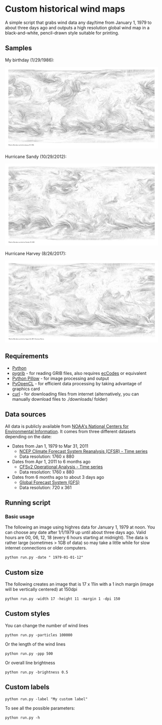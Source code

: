# Custom historical wind maps

A simple script that grabs wind data any day/time from January 1, 1979 to about three days ago and outputs a high resolution global wind map in a black-and-white, pencil-drawn style suitable for printing.

## Samples

My birthday (1/29/1986):

![Wind map of the world on my birthday](samples/wnd10m.gdas.1986-01-29-18.6.png)

Hurricane Sandy (10/29/2012):

![Wind map of the world during Hurricane Sandy](samples/wnd10m.gdas.2012-10-29-18.6_sandy.png)

Hurricane Harvey (8/26/2017):

![Wind map of the world during Hurricane Harvey](samples/wnd10m.gdas.2017-08-26-18.6_harvey.png)

## Requirements

- [Python](https://www.python.org/)
- [pygrib](https://github.com/jswhit/pygrib) - for reading GRIB files, also requires [ecCodes](https://confluence.ecmwf.int//display/ECC/ecCodes+Home) or equivalent
- [Python Pillow](https://pillow.readthedocs.io/en/5.3.x/) - for image processing and output
- [PyOpenCL](https://mathema.tician.de/software/pyopencl/) - for efficient data processing by taking advantage of graphics card
- [curl](https://curl.haxx.se/) - for downloading files from internet (alternatively, you can manually download files to ./downloads/ folder)

## Data sources

All data is publicly available from [NOAA's National Centers for Environmental Information](https://www.ncdc.noaa.gov/). It comes from three different datasets depending on the date:

- Dates from Jan 1, 1979 to Mar 31, 2011
   - [NCEP Climate Forecast System Reanalysis (CFSR) - Time series](https://www.ncdc.noaa.gov/data-access/model-data/model-datasets/climate-forecast-system-version2-cfsv2#CFS%20Reanalysis%20(CFSR))
   - Data resolution: 1760 x 880
- Dates from Apr 1, 2011 to 6 months ago
   - [CFSv2 Operational Analysis - Time series](https://www.ncdc.noaa.gov/data-access/model-data/model-datasets/climate-forecast-system-version2-cfsv2#CFSv2%20Operational%20Analysis)
   - Data resolution: 1760 x 880
- Dates from 6 months ago to about 3 days ago
   - [Global Forecast System (GFS)](https://www.ncdc.noaa.gov/data-access/model-data/model-datasets/global-forcast-system-gfs)
   - Data resolution: 720 x 361

## Running script

### Basic usage

The following an image using highres data for January 1, 1979 at noon. You can choose any date after 1/1/1979 up until about three days ago. Valid hours are 00, 06, 12, 18 (every 6 hours starting at midnight). The data is rather large (sometimes > 1GB of data) so may take a little while for slow internet connections or older computers.

```
python run.py -date " 1979-01-01-12"
```

## Custom size

The following creates an image that is 17 x 11in with a 1 inch margin (image will be vertically centered) at 150dpi

```
python run.py -width 17 -height 11 -margin 1 -dpi 150
```

## Custom styles

You can change the number of wind lines

```
python run.py -particles 100000
```

Or the length of the wind lines

```
python run.py -ppp 500
```

Or overall line brightness

```
python run.py -brightness 0.5
```

## Custom labels

```
python run.py -label "My custom label"
```

To see all the possible parameters:

```
python run.py -h
```
